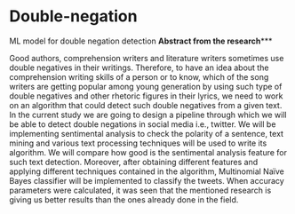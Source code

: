 # Double-negation
ML model for double negation detection
****************Abstract from the research*******************

Good authors, comprehension writers and literature writers sometimes use double negatives in their writings. Therefore, to have an
idea about the comprehension writing skills of a person or to know,
which of the song writers are getting popular among young generation by using such type of double negatives and other rhetoric
figures in their lyrics, we need to work on an algorithm that could
detect such double negatives from a given text. In the current study
we are going to design a pipeline through which we will be able to
detect double negations in social media i.e., twitter. We will be implementing sentimental analysis to check the polarity of a sentence,
text mining and various text processing techniques will be used to
write its algorithm. We will compare how good is the sentimental
analysis feature for such text detection. Moreover, after obtaining
different features and applying different techniques contained in
the algorithm, Multinomial Naïve Bayes classifier will be implemented to classify the tweets. When accuracy parameters were
calculated, it was seen that the mentioned research is giving us
better results than the ones already done in the field.
